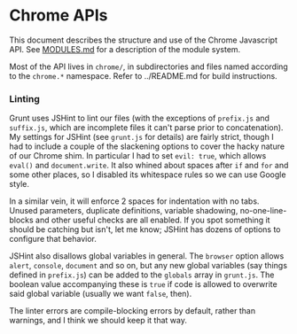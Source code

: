 # Chrome APIs

This document describes the structure and use of the Chrome Javascript API. See [MODULES.md](https://github.com/MobileChromeApps/chrome-cordova/blob/master/api/MODULES.md) for a description of the module system.

Most of the API lives in `chrome/`, in subdirectories and files named according to the `chrome.*` namespace. Refer to ../README.md for build instructions.

### Linting

Grunt uses JSHint to lint our files (with the exceptions of `prefix.js` and `suffix.js`, which are incomplete files it can't parse prior to concatenation). My settings for JSHint (see `grunt.js` for details) are fairly strict, though I had to include a couple of the slackening options to cover the hacky nature of our Chrome shim. In particular I had to set `evil: true`, which allows `eval()` and `document.write`. It also whined about spaces after `if` and `for` and some other places, so I disabled its whitespace rules so we can use Google style.

In a similar vein, it will enforce 2 spaces for indentation with no tabs. Unused parameters, duplicate definitions, variable shadowing, no-one-line-blocks and other useful checks are all enabled. If you spot something it should be catching but isn't, let me know; JSHint has dozens of options to configure that behavior.

JSHint also disallows global variables in general. The `browser` option allows `alert`, `console`, `document` and so on, but any new global variables (say things defined in `prefix.js`) can be added to the `globals` array in `grunt.js`. The boolean value accompanying these is `true` if code is allowed to overwrite said global variable (usually we want `false`, then).

The linter errors are compile-blocking errors by default, rather than warnings, and I think we should keep it that way.
